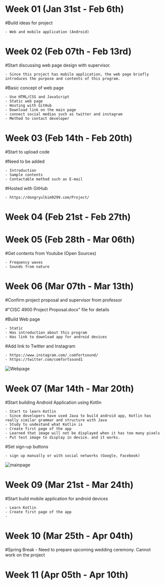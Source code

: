 # Week 01 (Jan 31st - Feb 6th)

  #Build ideas for project
  
    - Web and mobile application (Android)
  
# Week 02 (Feb 07th - Feb 13rd)

  #Start discussing web page design with supervisor.
   
    - Since this project has mobile application, the web page briefly introduces the purpose and contents of this program.
    
  #Basic concept of web page
   
    - Use HTML/CSS and JavaScript
    - Static web page
    - Hosting with GitHub
    - Download link on the main page
    - connect social medias such as twitter and instagram
    - Method to contact developer
  
# Week 03 (Feb 14th - Feb 20th)

  #Start to upload code
  
  #Need to be added
  
    - Introduction
    - Sample contents
    - Contactable method such as E-mail
    
   #Hosted with GitHub
   
    - https://dongryulkim9299.com/Project/

# Week 04 (Feb 21st - Feb 27th)

# Week 05 (Feb 28th - Mar 06th)

  #Get contents from Youtube (Open Sources)
  
    - Frequency waves
    - Sounds from nature
  
# Week 06 (Mar 07th - Mar 13th)

  #Confirm project proposal and supervisor from professor
  
  #"CISC 4900 Project Proposal.docx" file for details
  
  #Build Web page
  
    - Static
    - Has introduction about this program
    - Has link to download app for android devices
    
   #Add link to Twitter and Instagram
   
    - https://www.instagram.com/_comfortsound/
    - https://twitter.com/comfortsound1
  
   ![Webpage](https://user-images.githubusercontent.com/70281650/114076734-022c8600-9875-11eb-9119-e51c5011c668.PNG)
  
# Week 07 (Mar 14th - Mar 20th)

   #Start building Android Application using Kotlin
   
    - Start to learn Kotlin
    - Since developers have used Java to build android app, Kotlin has really similar grammar and structure with Java
    - Study to undestand what Kotlin is
    - Create first page of the app
    - Learned that image will not be displayed when it has too many pixels
    - Put test image to display in device. and it works.
  
   #Set sign-up buttons 
    
    - sign up manually or with social networks (Google, Facebook)
  
   ![mainpage](https://user-images.githubusercontent.com/70281650/114076957-43249a80-9875-11eb-98d0-1b3d312b9cdb.PNG)

# Week 09 (Mar 21st - Mar 24th)

  #Start build mobile application for android devices
  
    - Learn Kotlin
    - Create first page of the app
    - 

# Week 10 (Mar 25th - Apr 04th)
  #Spring Break
    - Need to prepare upcoming wedding ceremony. Cannot work on the project
  
# Week 11 (Apr 05th - Apr 10th)










  
